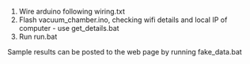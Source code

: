 1) Wire arduino following wiring.txt
2) Flash vacuum_chamber.ino, checking wifi details and local IP of computer - use get_details.bat
3) Run run.bat

Sample results can be posted to the web page by running fake_data.bat
